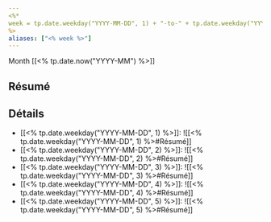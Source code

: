 ```yaml
---
<%* 
week = tp.date.weekday("YYYY-MM-DD", 1) + "-to-" + tp.date.weekday("YYYY-MM-DD", 5)
%>
aliases: ["<% week %>"]
---
```

Month [[<% tp.date.now("YYYY-MM") %>]]
## Résumé

## Détails

- [[<% tp.date.weekday("YYYY-MM-DD", 1) %>]]: ![[<% tp.date.weekday("YYYY-MM-DD", 1) %>#Résumé]]
- [[<% tp.date.weekday("YYYY-MM-DD", 2) %>]]: ![[<% tp.date.weekday("YYYY-MM-DD", 2) %>#Résumé]]
- [[<% tp.date.weekday("YYYY-MM-DD", 3) %>]]: ![[<% tp.date.weekday("YYYY-MM-DD", 3) %>#Résumé]]
- [[<% tp.date.weekday("YYYY-MM-DD", 4) %>]]: ![[<% tp.date.weekday("YYYY-MM-DD", 4) %>#Résumé]]
- [[<% tp.date.weekday("YYYY-MM-DD", 5) %>]]: ![[<% tp.date.weekday("YYYY-MM-DD", 5) %>#Résumé]]